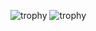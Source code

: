 
![trophy](https://github-profile-trophy.vercel.app/?username=ryo-ma)
![trophy](https://github-profile-trophy.vercel.app/?username=HrsFlex)

